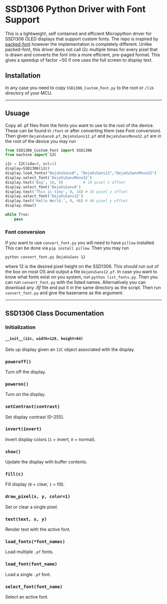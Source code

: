 # SSD1306 Python Driver with Font Support

This is a lightweight, self contained and efficient Micropython driver for SSD1306 OLED displays that support custom fonts. The repo is inspired by [packed-font](https://github.com/mark-gladding/packed-font) however the implementation is completely different. Unlike packed-font, this driver does not call i2c multiple times for every pixel that is drawn and converts the font into a more efficient, pre-paged format. This gives a speedup of factor ~50 if one uses the full screen to display text.

## Installation

In any case you need to copy `SSD1306_Custom_Font.py` to the root or `/lib` directory of your MCU.

---
## Usuage

Copy all .pf files from the fonts you want to use to the root of the device. These can be found in `/font` or after converting them (see Font conversion). Then given `DejaVuSans8.pf`, `DejaVuSans12.pf` and `DejaVuSansMono32.pf` are in the root of the device you may run

```python
from SSD1306_Custom_Font import SSD1306
from machine import I2C

i2c = I2C(sda=0, scl=1)
display=SSD1306(i2c)
display.load_fonts("DejaVuSans8", "DejaVuSans12","DejaVuSansMono32")
display.select_font('DejaVuSansMono32')
display.text('Big', 10, 0)         # 10 pixel x offset
display.select_font('DejaVuSans8')
display.text('This is tiny', 0, 34) # 34 pixel y offset
display.select_font('DejaVuSans12')
display.text('Hello World.', 0, 46) # 46 pixel y offset
display.show()

while True:
    pass
```

### Font conversion

If you want to use `convert_font.py` you will need to have `pillow` installed. This can be done via `pip install pillow`. Then you may run 
```
python convert_font.py DejaVuSans 12
```
where 12 is the desired pixel height on the SSD1306. This should run out of the box on most OS and output a file `DejaVuSans12.pf`. In case you want to know what fonts exist on you system, run `python list_fonts.py`. Then you can run `convert_font.py` with the listed names. Alternatively you can download any *.ttf* file and put it in the same directory as the script. Then run `convert_font.py` and give the basename as the argument.

---

## SSD1306 Class Documentation


### Initialization

#### `__init__(i2c, width=128, height=64)`
Sets up display given an `I2C` object associated with the display.

### `poweroff()`
Turn off the display.

### `poweron()`
Turn on the display.

### `setContrast(contrast)`
Set display contrast (0–255).

### `invert(invert)`
Invert display colors (`1` = invert, `0` = normal).

### `show()`
Update the display with buffer contents.

### `fill(c)`
Fill display (`0` = clear, `1` = fill).

### `draw_pixel(x, y, color=1)`
Set or clear a single pixel.

### `text(text, x, y)`
Render text with the active font.

### `load_fonts(*font_names)`
Load multiple `.pf` fonts.

### `load_font(font_name)`
Load a single `.pf` font.

### `select_font(font_name)`
Select an active font.

